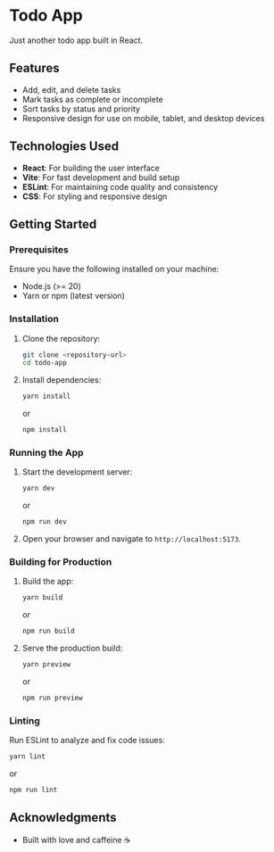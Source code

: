 # Todo App

Just another todo app built in React.

## Features

- Add, edit, and delete tasks
- Mark tasks as complete or incomplete
- Sort tasks by status and priority
- Responsive design for use on mobile, tablet, and desktop devices

## Technologies Used

- **React**: For building the user interface
- **Vite**: For fast development and build setup
- **ESLint**: For maintaining code quality and consistency
- **CSS**: For styling and responsive design

## Getting Started

### Prerequisites

Ensure you have the following installed on your machine:

- Node.js (>= 20)
- Yarn or npm (latest version)

### Installation

1. Clone the repository:

   ```bash
   git clone <repository-url>
   cd todo-app
   ```

2. Install dependencies:
   ```bash
   yarn install
   ```
   or
   ```bash
   npm install
   ```

### Running the App

1. Start the development server:

   ```bash
   yarn dev
   ```

   or

   ```bash
   npm run dev
   ```

2. Open your browser and navigate to `http://localhost:5173`.

### Building for Production

1. Build the app:

   ```bash
   yarn build
   ```

   or

   ```bash
   npm run build
   ```

2. Serve the production build:
   ```bash
   yarn preview
   ```
   or
   ```bash
   npm run preview
   ```

### Linting

Run ESLint to analyze and fix code issues:

```bash
yarn lint
```

or

```bash
npm run lint
```

## Acknowledgments

- Built with love and caffeine ☕

